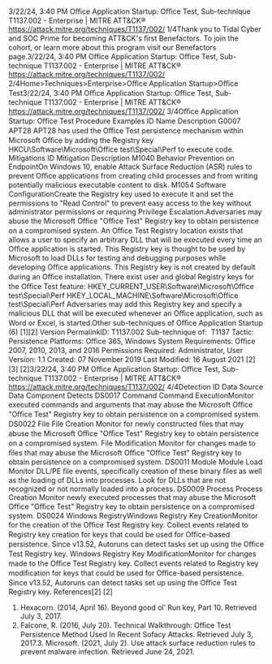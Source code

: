 3/22/24, 3:40 PM Oﬃce Application Startup: Oﬃce Test, Sub-technique T1137.002 - Enterprise | MITRE ATT&CK®
https://attack.mitre.org/techniques/T1137/002/ 1/4Thank you to Tidal Cyber and SOC Prime for becoming ATT&CK's ﬁrst Benefactors. To join the cohort, or learn more about this program visit our
Benefactors page.3/22/24, 3:40 PM Oﬃce Application Startup: Oﬃce Test, Sub-technique T1137.002 - Enterprise | MITRE ATT&CK®
https://attack.mitre.org/techniques/T1137/002/ 2/4Home>Techniques>Enterprise>Oﬃce Application Startup>Oﬃce Test3/22/24, 3:40 PM Oﬃce Application Startup: Oﬃce Test, Sub-technique T1137.002 - Enterprise | MITRE ATT&CK®
https://attack.mitre.org/techniques/T1137/002/ 3/4Oﬃce Application Startup: Oﬃce Test
Procedure Examples
ID Name Description
G0007 APT28 APT28 has used the Oﬃce Test persistence mechanism within Microsoft Oﬃce by adding the Registry key
HKCU\Software\Microsoft\Office test\Special\Perf to execute code.
Mitigations
ID Mitigation Description
M1040 Behavior Prevention
on EndpointOn Windows 10, enable Attack Surface Reduction (ASR) rules to prevent Oﬃce applications from
creating child processes and from writing potentially malicious executable content to disk. 
M1054 Software
ConﬁgurationCreate the Registry key used to execute it and set the permissions to "Read Control" to prevent easy
access to the key without administrator permissions or requiring Privilege Escalation.Adversaries may abuse the Microsoft Oﬃce "Oﬃce Test" Registry key to obtain persistence on a compromised system. An Oﬃce Test
Registry location exists that allows a user to specify an arbitrary DLL that will be executed every time an Oﬃce application is started. This
Registry key is thought to be used by Microsoft to load DLLs for testing and debugging purposes while developing Oﬃce applications. This
Registry key is not created by default during an Oﬃce installation.
There exist user and global Registry keys for the Oﬃce Test feature:
HKEY\_CURRENT\_USER\Software\Microsoft\Office test\Special\Perf
HKEY\_LOCAL\_MACHINE\Software\Microsoft\Office test\Special\Perf
Adversaries may add this Registry key and specify a malicious DLL that will be executed whenever an Oﬃce application, such as Word or
Excel, is started.Other sub-techniques of Oﬃce Application Startup (6)
[1][2]
Version PermalinkID: T1137.002
Sub-technique of:  T1137
 
Tactic: Persistence
 
Platforms: Oﬃce 365, Windows
 
System Requirements: Oﬃce 2007, 2010, 2013, and 2016
 
Permissions Required: Administrator, User
Version: 1.1
Created: 07 November 2019
Last Modiﬁed: 16 August 2021
[2]
[3]
[2]3/22/24, 3:40 PM Oﬃce Application Startup: Oﬃce Test, Sub-technique T1137.002 - Enterprise | MITRE ATT&CK®
https://attack.mitre.org/techniques/T1137/002/ 4/4Detection
ID Data Source Data Component Detects
DS0017 Command Command
ExecutionMonitor executed commands and arguments that may abuse the Microsoft Oﬃce
"Oﬃce Test" Registry key to obtain persistence on a compromised system.
DS0022 File File Creation Monitor for newly constructed ﬁles that may abuse the Microsoft Oﬃce "Oﬃce
Test" Registry key to obtain persistence on a compromised system.
File Modiﬁcation Monitor for changes made to ﬁles that may abuse the Microsoft Oﬃce "Oﬃce
Test" Registry key to obtain persistence on a compromised system.
DS0011 Module Module Load Monitor DLL/PE ﬁle events, speciﬁcally creation of these binary ﬁles as well as
the loading of DLLs into processes. Look for DLLs that are not recognized or not
normally loaded into a process.
DS0009 Process Process Creation Monitor newly executed processes that may abuse the Microsoft Oﬃce "Oﬃce
Test" Registry key to obtain persistence on a compromised system.
DS0024 Windows RegistryWindows Registry
Key CreationMonitor for the creation of the Oﬃce Test Registry key. Collect events related to
Registry key creation for keys that could be used for Oﬃce-based persistence.
Since v13.52, Autoruns can detect tasks set up using the Oﬃce Test Registry key.
Windows Registry
Key ModiﬁcationMonitor for changes made to the Oﬃce Test Registry key. Collect events related to
Registry key modiﬁcation for keys that could be used for Oﬃce-based
persistence. Since v13.52, Autoruns can detect tasks set up using the Oﬃce Test
Registry key.
References[2]
[2]
1. Hexacorn. (2014, April 16). Beyond good ol’ Run key, Part 10.
Retrieved July 3, 2017.
2. Falcone, R. (2016, July 20). Technical Walkthrough: Oﬃce
Test Persistence Method Used In Recent Sofacy Attacks.
Retrieved July 3, 2017.3. Microsoft. (2021, July 2). Use attack surface reduction rules to
prevent malware infection. Retrieved June 24, 2021.